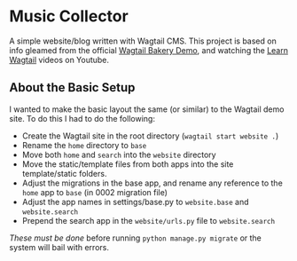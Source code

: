 # Music Collector

A simple website/blog written with Wagtail CMS. This project is based on info gleamed from
the official [Wagtail Bakery Demo](https://github.com/wagtail/bakerydemo), and watching the
[Learn Wagtail](https://www.youtube.com/playlist?list=PLMQHMcNi6ocsS8Bfnuy_IDgJ4bHRRrvub) videos on Youtube.

## About the Basic Setup
I wanted to make the basic layout the same (or similar) to the Wagtail demo site. To do this I had to do the following:

- Create the Wagtail site in the root directory (`wagtail start website .`)
- Rename the `home` directory to `base`
- Move both `home` and `search` into the `website` directory
- Move the static/template files from both apps into the site template/static folders.
- Adjust the migrations in the base app, and rename any reference to the `home` app to `base` (in 0002 migration file)
- Adjust the app names in settings/base.py to `website.base` and `website.search`
- Prepend the search app in the `website/urls.py` file to `website.search`

*These must be done* before running `python manage.py migrate` or the system will bail with errors.